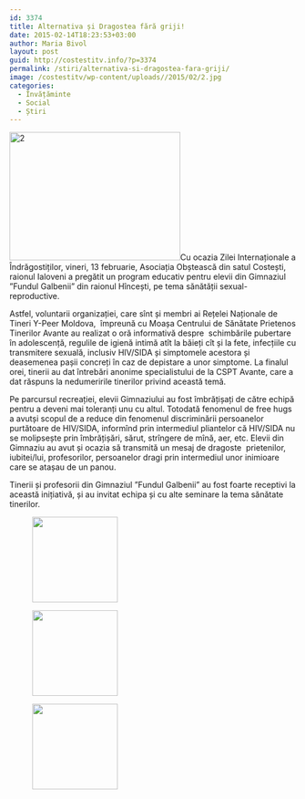 ```yaml
---
id: 3374
title: Alternativa și Dragostea fără griji!
date: 2015-02-14T18:23:53+03:00
author: Maria Bivol
layout: post
guid: http://costestitv.info/?p=3374
permalink: /stiri/alternativa-si-dragostea-fara-griji/
image: /costestitv/wp-content/uploads//2015/02/2.jpg
categories:
  - Învățăminte
  - Social
  - Știri
---
```

[<img class="alignleft size-medium wp-image-3375" src="/costestitv/wp-content/uploads//2015/02/2-300x225.jpg" alt="2" width="300" height="225" srcset="/costestitv/wp-content/uploads//2015/02/2-300x225.jpg 300w, /costestitv/wp-content/uploads//2015/02/2.jpg 1024w, /costestitv/wp-content/uploads//2015/02/2-45x35.jpg 45w" sizes="(max-width: 300px) 100vw, 300px" />](/costestitv/wp-content/uploads//2015/02/2.jpg)Cu ocazia Zilei Internaționale a Îndrăgostiților, vineri, 13 februarie, Asociația Obștească din satul Costești, raionul Ialoveni a pregătit un program educativ pentru elevii din Gimnaziul ”Fundul Galbenii” din raionul Hîncești, pe tema sănătății sexual-reproductive.

Astfel, voluntarii organizației, care sînt și membri ai Rețelei Naționale de Tineri Y-Peer Moldova,  împreună cu Moașa Centrului de Sănătate Prietenos Tinerilor Avante au realizat o oră informativă despre  schimbările pubertare în adolescență, regulile de igienă intimă atît la băieți cît și la fete, infecțiile cu transmitere sexuală, inclusiv HIV/SIDA și simptomele acestora și deasemenea pașii concreți în caz de depistare a unor simptome. La finalul orei, tinerii au dat întrebări anonime specialistului de la CSPT Avante, care a dat răspuns la nedumeririle tinerilor privind această temă.

Pe parcursul recreației, elevii Gimnaziului au fost îmbrățișați de către echipă pentru a deveni mai toleranți unu cu altul. Totodată fenomenul de free hugs a avutși scopul de a reduce din fenomenul discriminării persoanelor purtătoare de HIV/SIDA, informînd prin intermediul pliantelor că HIV/SIDA nu se molipsește prin îmbrățișări, sărut, strîngere de mînă, aer, etc. Elevii din Gimnaziu au avut și ocazia să transmită un mesaj de dragoste  prietenilor, iubitei/lui, profesorilor, persoanelor dragi prin intermediul unor inimioare care se atașau de un panou.

Tinerii și profesorii din Gimnaziul ”Fundul Galbenii” au fost foarte receptivi la această inițiativă, și au invitat echipa și cu alte seminare la tema sănătate tinerilor.

<div id='gallery-22' class='gallery galleryid-3374 gallery-columns-3 gallery-size-thumbnail'>
  <figure class='gallery-item'> 
  
  <div class='gallery-icon landscape'>
    <a href='/costestitv/stiri/alternativa-si-dragostea-fara-griji/attachment/12/'><img width="150" height="150" src="/costestitv/wp-content/uploads//2015/02/12-150x150.jpg" class="attachment-thumbnail size-thumbnail" alt="" /></a>
  </div></figure><figure class='gallery-item'> 
  
  <div class='gallery-icon landscape'>
    <a href='/costestitv/stiri/alternativa-si-dragostea-fara-griji/attachment/21/'><img width="150" height="150" src="/costestitv/wp-content/uploads//2015/02/21-150x150.jpg" class="attachment-thumbnail size-thumbnail" alt="" /></a>
  </div></figure><figure class='gallery-item'> 
  
  <div class='gallery-icon landscape'>
    <a href='/costestitv/stiri/alternativa-si-dragostea-fara-griji/attachment/22/'><img width="150" height="150" src="/costestitv/wp-content/uploads//2015/02/22-150x150.jpg" class="attachment-thumbnail size-thumbnail" alt="" /></a>
  </div></figure>
</div>